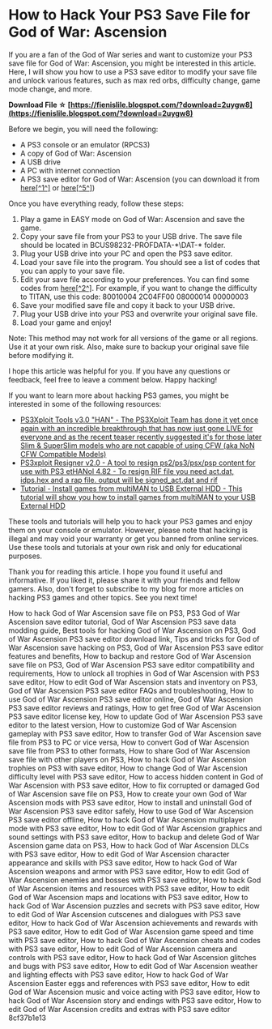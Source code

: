 
 
# How to Hack Your PS3 Save File for God of War: Ascension
 
If you are a fan of the God of War series and want to customize your PS3 save file for God of War: Ascension, you might be interested in this article. Here, I will show you how to use a PS3 save editor to modify your save file and unlock various features, such as max red orbs, difficulty change, game mode change, and more.
 
**Download File ☆ [https://fienislile.blogspot.com/?download=2uygw8](https://fienislile.blogspot.com/?download=2uygw8)**


 
Before we begin, you will need the following:
 
- A PS3 console or an emulator (RPCS3)
- A copy of God of War: Ascension
- A USB drive
- A PC with internet connection
- A PS3 save editor for God of War: Ascension (you can download it from [here\[^1^\]](https://github.com/Wulf2k/GoWSaveEdit) or [here\[^5^\]](https://www.thetechgame.com/Downloads/id=45885/god-of-war-ascension-save-editor-ps3.html))

Once you have everything ready, follow these steps:

1. Play a game in EASY mode on God of War: Ascension and save the game.
2. Copy your save file from your PS3 to your USB drive. The save file should be located in BCUS98232-PROFDATA-\*\\DAT-\* folder.
3. Plug your USB drive into your PC and open the PS3 save editor.
4. Load your save file into the program. You should see a list of codes that you can apply to your save file.
5. Edit your save file according to your preferences. You can find some codes from [here\[^2^\]](https://www.save-editor.com/tools_original/wse_ps3_save_editor_code_title.html?id=BCUS98232). For example, if you want to change the difficulty to TITAN, use this code: 80010004 2C04FF00 08000014 00000003
6. Save your modified save file and copy it back to your USB drive.
7. Plug your USB drive into your PS3 and overwrite your original save file.
8. Load your game and enjoy!

Note: This method may not work for all versions of the game or all regions. Use it at your own risk. Also, make sure to backup your original save file before modifying it.
 
I hope this article was helpful for you. If you have any questions or feedback, feel free to leave a comment below. Happy hacking!

If you want to learn more about hacking PS3 games, you might be interested in some of the following resources:

- [PS3Xploit Tools v3.0 "HAN" - The PS3Xploit Team has done it yet once again with an incredible breakthrough that has now just gone LIVE for everyone and as the recent teaser recently suggested it's for those later Slim & SuperSlim models who are not capable of using CFW (aka NoN CFW Compatible Models)](https://www.psx-place.com/threads/ps3xploit-tools-v3-0-han-intro-ps3xplioit-han.16519/)
- [PS3xploit Resigner v2.0 - A tool to resign ps2/ps3/psx/psp content for use with PS3 etHANol 4.82 - To resign RIF file you need act.dat, idps.hex and a rap file. output will be signed\_act.dat and rif](https://www.psx-place.com/threads/ps3xploit-resigner-v2-0-a-tool-to-resign-ps2-ps3-psx-psp-content-for-use-with-ps3-et-han.16733/)
- [Tutorial - Install games from multiMAN to USB External HDD - This tutorial will show you how to install games from multiMAN to your USB External HDD](https://www.psx-place.com/threads/tutorial-install-games-from-multi-man-to-usb-external-hdd.286/)

These tools and tutorials will help you to hack your PS3 games and enjoy them on your console or emulator. However, please note that hacking is illegal and may void your warranty or get you banned from online services. Use these tools and tutorials at your own risk and only for educational purposes.
 
Thank you for reading this article. I hope you found it useful and informative. If you liked it, please share it with your friends and fellow gamers. Also, don't forget to subscribe to my blog for more articles on hacking PS3 games and other topics. See you next time!
 
How to hack God of War Ascension save file on PS3,  PS3 God of War Ascension save editor tutorial,  God of War Ascension PS3 save data modding guide,  Best tools for hacking God of War Ascension on PS3,  God of War Ascension PS3 save editor download link,  Tips and tricks for God of War Ascension save hacking on PS3,  God of War Ascension PS3 save editor features and benefits,  How to backup and restore God of War Ascension save file on PS3,  God of War Ascension PS3 save editor compatibility and requirements,  How to unlock all trophies in God of War Ascension with PS3 save editor,  How to edit God of War Ascension stats and inventory on PS3,  God of War Ascension PS3 save editor FAQs and troubleshooting,  How to use God of War Ascension PS3 save editor online,  God of War Ascension PS3 save editor reviews and ratings,  How to get free God of War Ascension PS3 save editor license key,  How to update God of War Ascension PS3 save editor to the latest version,  How to customize God of War Ascension gameplay with PS3 save editor,  How to transfer God of War Ascension save file from PS3 to PC or vice versa,  How to convert God of War Ascension save file from PS3 to other formats,  How to share God of War Ascension save file with other players on PS3,  How to hack God of War Ascension trophies on PS3 with save editor,  How to change God of War Ascension difficulty level with PS3 save editor,  How to access hidden content in God of War Ascension with PS3 save editor,  How to fix corrupted or damaged God of War Ascension save file on PS3,  How to create your own God of War Ascension mods with PS3 save editor,  How to install and uninstall God of War Ascension PS3 save editor safely,  How to use God of War Ascension PS3 save editor offline,  How to hack God of War Ascension multiplayer mode with PS3 save editor,  How to edit God of War Ascension graphics and sound settings with PS3 save editor,  How to backup and delete God of War Ascension game data on PS3,  How to hack God of War Ascension DLCs with PS3 save editor,  How to edit God of War Ascension character appearance and skills with PS3 save editor,  How to hack God of War Ascension weapons and armor with PS3 save editor,  How to edit God of War Ascension enemies and bosses with PS3 save editor,  How to hack God of War Ascension items and resources with PS3 save editor,  How to edit God of War Ascension maps and locations with PS3 save editor,  How to hack God of War Ascension puzzles and secrets with PS3 save editor,  How to edit God of War Ascension cutscenes and dialogues with PS3 save editor,  How to hack God of War Ascension achievements and rewards with PS3 save editor,  How to edit God of War Ascension game speed and time with PS3 save editor,  How to hack God of War Ascension cheats and codes with PS3 save editor,  How to edit God of War Ascension camera and controls with PS3 save editor,  How to hack God of War Ascension glitches and bugs with PS3 save editor,  How to edit God of War Ascension weather and lighting effects with PS3 save editor,  How to hack God of War Ascension Easter eggs and references with PS3 save editor,  How to edit God of War Ascension music and voice acting with PS3 save editor,  How to hack God of War Ascension story and endings with PS3 save editor,  How to edit God of War Ascension credits and extras with PS3 save editor
 8cf37b1e13
 
